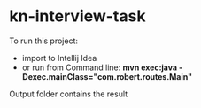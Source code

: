 # kn-interview-task

To run this project:
 - import to Intellij Idea
 - or run from Command line: **mvn exec:java -Dexec.mainClass="com.robert.routes.Main"**
 
 
Output folder contains the result 
